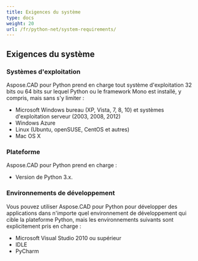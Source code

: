 ```yaml
---
title: Exigences du système
type: docs
weight: 20
url: /fr/python-net/system-requirements/
---
```


## **Exigences du système**

### **Systèmes d'exploitation**

Aspose.CAD pour Python prend en charge tout système d'exploitation 32 bits ou 64 bits sur lequel Python ou le framework Mono est installé, y compris, mais sans s'y limiter :

- Microsoft Windows bureau (XP, Vista, 7, 8, 10) et systèmes d'exploitation serveur (2003, 2008, 2012)
- Windows Azure
- Linux (Ubuntu, openSUSE, CentOS et autres)
- Mac OS X

### **Plateforme**

Aspose.CAD pour Python prend en charge :

- Version de Python 3.x.

### **Environnements de développement**

Vous pouvez utiliser Aspose.CAD pour Python pour développer des applications dans n'importe quel environnement de développement qui cible la plateforme Python, mais les environnements suivants sont explicitement pris en charge :

- Microsoft Visual Studio 2010 ou supérieur
- IDLE
- PyCharm
